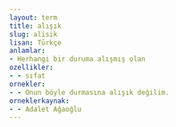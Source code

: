 ```yaml
---
layout: term
title: alışık
slug: alisik
lisan: Türkçe
anlamlar:
- Herhangi bir duruma alışmış olan
ozellikler:
- - sıfat
ornekler:
- - Onun böyle durmasına alışık değilim.
orneklerkaynak:
- - Adalet Ağaoğlu
---
```


